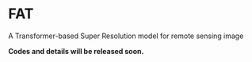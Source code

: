 # FAT
A Transformer-based Super Resolution model for remote sensing image

**Codes and details will be released soon.**
